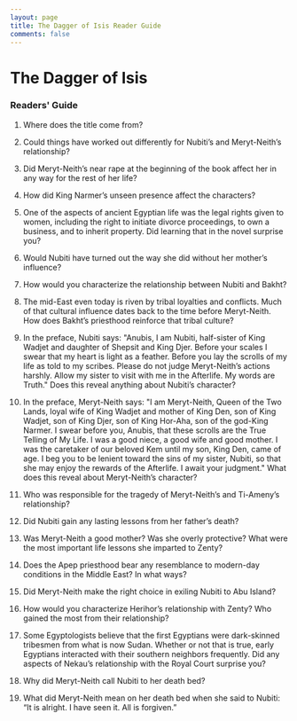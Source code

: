 ```yaml
---
layout: page
title: The Dagger of Isis Reader Guide
comments: false
---
```

# The Dagger of Isis
### Readers' Guide

1. Where does the title come from?

2. Could things have worked out differently for Nubiti’s and Meryt-Neith’s relationship? 

3. Did Meryt-Neith’s near rape at the beginning of the book affect her in any way for the rest of her life?

4. How did King Narmer’s unseen presence affect the characters? 

5. One of the aspects of ancient Egyptian life was the legal rights given to women, including the right to initiate divorce proceedings, to own a business, and to inherit property. Did learning that in the novel surprise you?

6. Would Nubiti have turned out the way she did without her mother’s influence?

7. How would you characterize the relationship between Nubiti and Bakht? 

8. The mid-East even today is riven by tribal loyalties and conflicts. Much of that cultural influence dates back to the time before Meryt-Neith. How does Bakht’s priesthood reinforce that tribal culture?

9. In the preface, Nubiti says: "Anubis, I am Nubiti, half-sister of King Wadjet and daughter of Shepsit and King Djer. Before your scales I swear that my heart is light as a feather. Before you lay the scrolls of my life as told to my scribes. Please do not judge Meryt-Neith’s actions harshly. Allow my sister to visit with me in the Afterlife. My words are Truth." Does this reveal anything about Nubiti’s character?

10. In the preface, Meryt-Neith says: "I am Meryt-Neith, Queen of the Two Lands, loyal wife of King Wadjet and mother of King Den, son of King Wadjet, son of King Djer, son of King Hor-Aha, son of the god-King Narmer. I swear before you, Anubis, that these scrolls are the True Telling of My Life. I was a good niece, a good wife and good mother. I was the caretaker of our beloved Kem until my son, King Den, came of age. I beg you to be lenient toward the sins of my sister, Nubiti, so that she may enjoy the rewards of the Afterlife. I await your judgment." What does this reveal about Meryt-Neith’s character? 

11. Who was responsible for the tragedy of Meryt-Neith’s and Ti-Ameny’s relationship?

12. Did Nubiti gain any lasting lessons from her father’s death?

13. Was Meryt-Neith a good mother? Was she overly protective? What were the most important life lessons she imparted to Zenty?

14. Does the Apep priesthood bear any resemblance to modern-day conditions in the Middle East? In what ways?

15. Did Meryt-Neith make the right choice in exiling Nubiti to Abu Island?

16. How would you characterize Herihor’s relationship with Zenty? Who gained the most from their relationship?

17. Some Egyptologists believe that the first Egyptians were dark-skinned tribesmen from what is now Sudan. Whether or not that is true, early Egyptians interacted with their southern neighbors frequently. Did any aspects of Nekau’s relationship with the Royal Court surprise you? 

18. Why did Meryt-Neith call Nubiti to her death bed? 

19. What did Meryt-Neith mean on her death bed when she said to Nubiti: “It is alright. I have seen it. All is forgiven.”